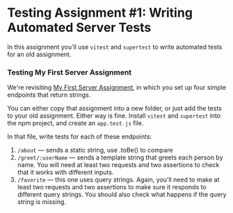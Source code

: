 # Testing Assignment #1: Writing Automated Server Tests

In this assignment you'll use `vitest` and `supertest` to write automated tests for an old assignment.

### Testing My First Server Assignment

We're revisiting [My First Server Assignment](../../4-server/assignments/server-assignment-2.md), in which you set up four simple endpoints that return strings.

You can either copy that assignment into a new folder, or just add the tests to your old assignment. Either way is fine. Install `vitest` and `supertest` into the npm project, and create an `app.test.js` file.

In that file, write tests for each of these endpoints:

1. `/about` — sends a static string, use .toBe() to compare
1. `/greet/:userName` — sends a template string that greets each person by name. You will need at least two requests and two assertions to check that it works with different inputs.
1. `/favorite` — this one uses query strings. Again, you'll need to make at least two requests and two assertions to make sure it responds to different query strings. You should also check what happens if the query string is missing.
